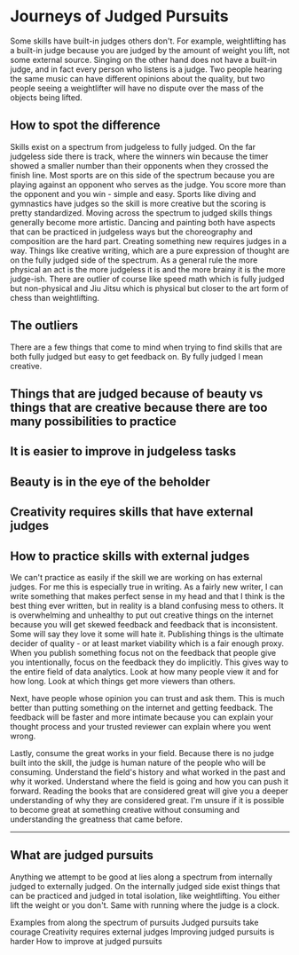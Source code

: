 # Journeys of Judged Pursuits

Some skills have built-in judges others don't.
For example, weightlifting has a built-in judge because you are judged by the amount of weight you lift, not some external source.
Singing on the other hand does not have a built-in judge, and in fact every person who listens is a judge.
Two people hearing the same music can have different opinions about the quality, but two people seeing a weightlifter will have no dispute over the mass of the objects being lifted.

## How to spot the difference

Skills exist on a spectrum from judgeless to fully judged.
On the far judgeless side there is track, where the winners win because the timer showed a smaller number than their opponents when they crossed the finish line.
Most sports are on this side of the spectrum because you are playing against an opponent who serves as the judge.
You score more than the opponent and you win - simple and easy.
Sports like diving and gymnastics have judges so the skill is more creative but the scoring is pretty standardized.
Moving across the spectrum to judged skills things generally become more artistic.
Dancing and painting both have aspects that can be practiced in judgeless ways but the choreography and composition are the hard part.
Creating something new requires judges in a way.
Things like creative writing, which are a pure expression of thought are on the fully judged side of the spectrum.
As a general rule the more physical an act is the more judgeless it is and the more brainy it is the more judge-ish.
There are outlier of course like speed math which is fully judged but non-physical and Jiu Jitsu which is physical but closer to the art form of chess than weightlifting.

## The outliers

There are a few things that come to mind when trying to find skills that are both fully judged but easy to get feedback on.
By fully judged I mean creative.

## Things that are judged because of beauty vs things that are creative because there are too many possibilities to practice

## It is easier to improve in judgeless tasks

## Beauty is in the eye of the beholder

## Creativity requires skills that have external judges

## How to practice skills with external judges

We can't practice as easily if the skill we are working on has external judges.
For me this is especially true in writing.
As a fairly new writer, I can write something that makes perfect sense in my head and that I think is the best thing ever written, but in reality is a bland confusing mess to others.
It is overwhelming and unhealthy to put out creative things on the internet because you will get skewed feedback and feedback that is inconsistent.
Some will say they love it some will hate it.
Publishing things is the ultimate decider of quality - or at least market viability which is a fair enough proxy.
When you publish something focus not on the feedback that people give you intentionally, focus on the feedback they do implicitly.
This gives way to the entire field of data analytics.
Look at how many people view it and for how long.
Look at which things get more viewers than others.

Next, have people whose opinion you can trust and ask them.
This is much better than putting something on the internet and getting feedback.
The feedback will be faster and more intimate because you can explain your thought process and your trusted reviewer can explain where you went wrong.

Lastly, consume the great works in your field.
Because there is no judge built into the skill, the judge is human nature of the people who will be consuming.
Understand the field's history and what worked in the past and why it worked.
Understand where the field is going and how you can push it forward.
Reading the books that are considered great will give you a deeper understanding of why they are considered great.
I'm unsure if it is possible to become great at something creative without consuming and understanding the greatness that came before.

---

## What are judged pursuits

Anything we attempt to be good at lies along a spectrum from internally judged to externally judged.
On the internally judged side exist things that can be practiced and judged in total isolation, like weightlifting.
You either lift the weight or you don't.
Same with running where the judge is a clock.


Examples from along the spectrum of pursuits
Judged pursuits take courage
Creativity requires external judges
Improving judged pursuits is harder
How to improve at judged pursuits

